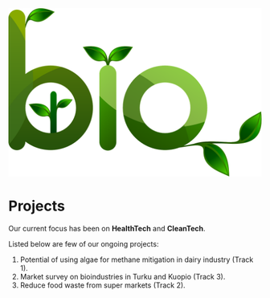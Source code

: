 <img src="/assets/img/bio.png">

Projects
=

Our current focus has been on **HealthTech** and **CleanTech**.

Listed below are few of our ongoing projects: 


1. Potential of using algae for methane mitigation in dairy industry (Track 1).
1. Market survey on bioindustries in Turku and Kuopio (Track 3).
1. Reduce food waste from super markets (Track 2).
